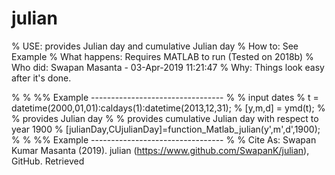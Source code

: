 # julian
% USE: provides Julian day and cumulative Julian day
% How to: See Example 
% What happens: Requires MATLAB to run (Tested on 2018b)
% Who did: Swapan Masanta - 03-Apr-2019 11:21:47
% Why: Things look easy after it's done.

% 
% %% Example ---------------------------------
% % input dates
% t = datetime(2000,01,01):caldays(1):datetime(2013,12,31);
% [y,m,d] = ymd(t);
% % provides Julian day 
% % provides cumulative Julian day with respect to year 1900
% [julianDay,CUjulianDay]=function_Matlab_julian(y',m',d',1900);
% 
% %% Example ---------------------------------
% 
% Cite As: Swapan Kumar Masanta (2019). julian (https://www.github.com/SwapanK/julian), GitHub. Retrieved

